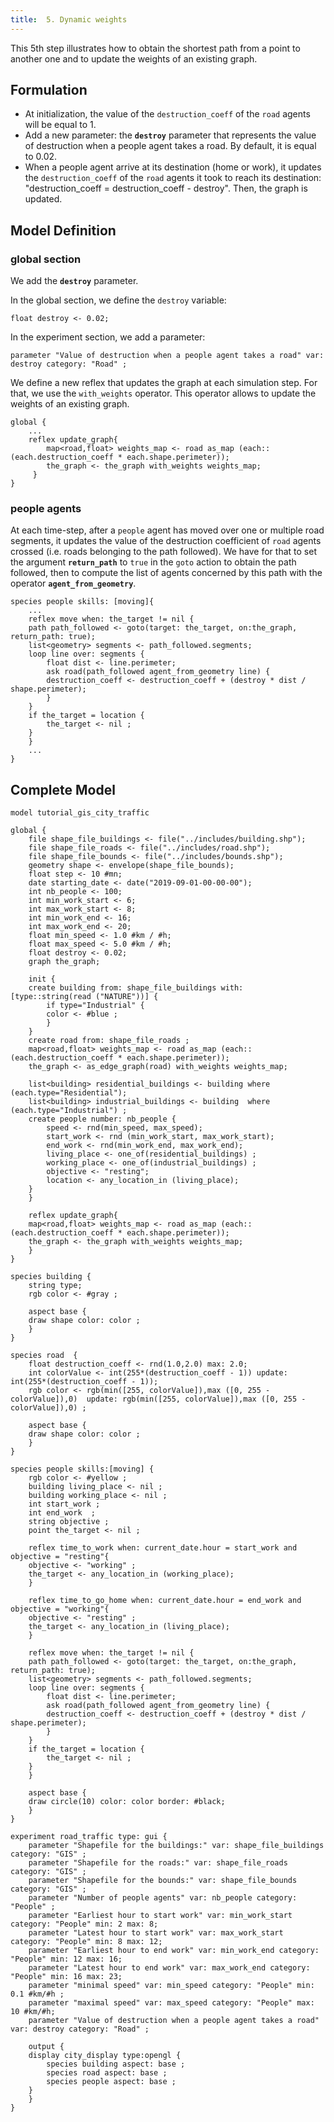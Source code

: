 ```yaml
---
title:  5. Dynamic weights
---
```


This 5th step illustrates how to obtain the shortest path from a point to another one and to update the weights of an existing graph.


## Formulation

* At initialization, the value of the `destruction_coeff` of the `road` agents will be equal to 1.
* Add a new parameter: the **`destroy`** parameter that represents the value of destruction when a people agent takes a road. By default, it is equal to 0.02.
* When a people agent arrive at its destination (home or work), it updates the `destruction_coeff` of the `road` agents it took to reach its destination:  "destruction\_coeff = destruction\_coeff - destroy". Then, the graph is updated.



## Model Definition

### global section

We add the **`destroy`** parameter.

In the global section, we define the `destroy` variable:
```
float destroy <- 0.02;
```

In the experiment section, we add a parameter:
```
parameter "Value of destruction when a people agent takes a road" var: destroy category: "Road" ;
```

We define a new reflex that updates the graph at each simulation step. For that, we use the `with_weights` operator. This operator allows to update the weights of an existing graph.

```
global {
    ...
    reflex update_graph{
        map<road,float> weights_map <- road as_map (each:: (each.destruction_coeff * each.shape.perimeter));
        the_graph <- the_graph with_weights weights_map;
     }
}
```

### people agents

At each time-step, after a `people` agent has moved over one or multiple road segments, it updates the value of the destruction coefficient of `road` agents crossed (i.e. roads belonging to the path followed). We have for that to set the argument **`return_path`** to `true` in the `goto` action to obtain the path followed, then to compute the list of agents concerned by this path with the operator **`agent_from_geometry`**.
```
species people skills: [moving]{
    ...
    reflex move when: the_target != nil {
	path path_followed <- goto(target: the_target, on:the_graph, return_path: true);
	list<geometry> segments <- path_followed.segments;
	loop line over: segments {
	    float dist <- line.perimeter;
	    ask road(path_followed agent_from_geometry line) { 
		destruction_coeff <- destruction_coeff + (destroy * dist / shape.perimeter);
	    }
	}
	if the_target = location {
	    the_target <- nil ;
	}
    }
    ...
}	
```



## Complete Model

```
model tutorial_gis_city_traffic

global {
    file shape_file_buildings <- file("../includes/building.shp");
    file shape_file_roads <- file("../includes/road.shp");
    file shape_file_bounds <- file("../includes/bounds.shp");
    geometry shape <- envelope(shape_file_bounds);
    float step <- 10 #mn;
    date starting_date <- date("2019-09-01-00-00-00");	
    int nb_people <- 100;
    int min_work_start <- 6;
    int max_work_start <- 8;
    int min_work_end <- 16; 
    int max_work_end <- 20; 
    float min_speed <- 1.0 #km / #h;
    float max_speed <- 5.0 #km / #h; 
    float destroy <- 0.02;
    graph the_graph;
	
    init {
	create building from: shape_file_buildings with: [type::string(read ("NATURE"))] {
	    if type="Industrial" {
		color <- #blue ;
	    }
	}
	create road from: shape_file_roads ;
	map<road,float> weights_map <- road as_map (each:: (each.destruction_coeff * each.shape.perimeter));
	the_graph <- as_edge_graph(road) with_weights weights_map;	
		
	list<building> residential_buildings <- building where (each.type="Residential");
	list<building> industrial_buildings <- building  where (each.type="Industrial") ;
	create people number: nb_people {
	    speed <- rnd(min_speed, max_speed);
	    start_work <- rnd (min_work_start, max_work_start);
	    end_work <- rnd(min_work_end, max_work_end);
	    living_place <- one_of(residential_buildings) ;
	    working_place <- one_of(industrial_buildings) ;
	    objective <- "resting";
	    location <- any_location_in (living_place); 
	}
    }
	
    reflex update_graph{
	map<road,float> weights_map <- road as_map (each:: (each.destruction_coeff * each.shape.perimeter));
	the_graph <- the_graph with_weights weights_map;
    }
}

species building {
    string type; 
    rgb color <- #gray ;
	
    aspect base {
	draw shape color: color ;
    }
}

species road  {
    float destruction_coeff <- rnd(1.0,2.0) max: 2.0;
    int colorValue <- int(255*(destruction_coeff - 1)) update: int(255*(destruction_coeff - 1));
    rgb color <- rgb(min([255, colorValue]),max ([0, 255 - colorValue]),0)  update: rgb(min([255, colorValue]),max ([0, 255 - colorValue]),0) ;
	
    aspect base {
	draw shape color: color ;
    }
}

species people skills:[moving] {
    rgb color <- #yellow ;
    building living_place <- nil ;
    building working_place <- nil ;
    int start_work ;
    int end_work  ;
    string objective ; 
    point the_target <- nil ;
		
    reflex time_to_work when: current_date.hour = start_work and objective = "resting"{
	objective <- "working" ;
	the_target <- any_location_in (working_place);
    }
		
    reflex time_to_go_home when: current_date.hour = end_work and objective = "working"{
	objective <- "resting" ;
	the_target <- any_location_in (living_place); 
    } 
	 
    reflex move when: the_target != nil {
	path path_followed <- goto(target: the_target, on:the_graph, return_path: true);
	list<geometry> segments <- path_followed.segments;
	loop line over: segments {
	    float dist <- line.perimeter;
	    ask road(path_followed agent_from_geometry line) { 
		destruction_coeff <- destruction_coeff + (destroy * dist / shape.perimeter);
	    }
	}
	if the_target = location {
	    the_target <- nil ;
	}
    }
	
    aspect base {
	draw circle(10) color: color border: #black;
    }
}

experiment road_traffic type: gui {
    parameter "Shapefile for the buildings:" var: shape_file_buildings category: "GIS" ;
    parameter "Shapefile for the roads:" var: shape_file_roads category: "GIS" ;
    parameter "Shapefile for the bounds:" var: shape_file_bounds category: "GIS" ;
    parameter "Number of people agents" var: nb_people category: "People" ;
    parameter "Earliest hour to start work" var: min_work_start category: "People" min: 2 max: 8;
    parameter "Latest hour to start work" var: max_work_start category: "People" min: 8 max: 12;
    parameter "Earliest hour to end work" var: min_work_end category: "People" min: 12 max: 16;
    parameter "Latest hour to end work" var: max_work_end category: "People" min: 16 max: 23;
    parameter "minimal speed" var: min_speed category: "People" min: 0.1 #km/#h ;
    parameter "maximal speed" var: max_speed category: "People" max: 10 #km/#h;
    parameter "Value of destruction when a people agent takes a road" var: destroy category: "Road" ;
	
    output {
	display city_display type:opengl {
	    species building aspect: base ;
	    species road aspect: base ;
	    species people aspect: base ;
	}
    }
}
```
